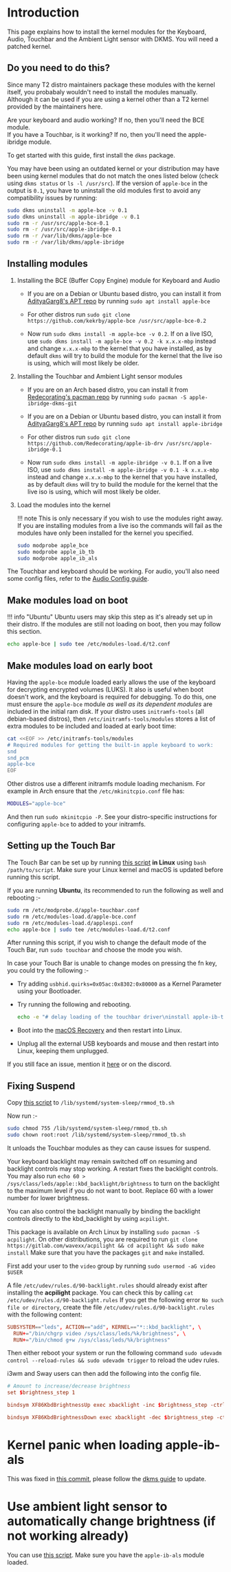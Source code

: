 # Introduction

This page explains how to install the kernel modules for the Keyboard, Audio, Touchbar and the Ambient Light sensor with DKMS. You will need a patched kernel.

## Do you need to do this?

Since many T2 distro maintainers package these modules with the kernel itself, you probabaly wouldn't need to install the modules manually. Although it can be used if you are using a kernel other than a T2 kernel provided by the maintainers here.

Are your keyboard and audio working? If no, then you'll need the BCE module.  
If you have a Touchbar, is it working? If no, then you'll need the apple-ibridge module.

To get started with this guide, first install the `dkms` package.

You may have been using an outdated kernel or your distribution may have been using kernel modules that do not match the ones listed below (check using `dkms status` or `ls -l /usr/src`). If the version of `apple-bce` in the output is `0.1`, you have to uninstall the old modules first to avoid any compatibility issues by running:

```sh
sudo dkms uninstall -m apple-bce -v 0.1
sudo dkms uninstall -m apple-ibridge -v 0.1
sudo rm -r /usr/src/apple-bce-0.1
sudo rm -r /usr/src/apple-ibridge-0.1
sudo rm -r /var/lib/dkms/apple-bce
sudo rm -r /var/lib/dkms/apple-ibridge
```

## Installing modules

1. Installing the BCE (Buffer Copy Engine) module for Keyboard and Audio

    - If you are on a Debian or Ubuntu based distro, you can install it from [AdityaGarg8's APT repo](https://github.com/AdityaGarg8/t2-ubuntu-repo) by running `sudo apt install apple-bce`

    - For other distros run `sudo git clone https://github.com/kekrby/apple-bce /usr/src/apple-bce-0.2`

    - Now run `sudo dkms install -m apple-bce -v 0.2`. If on a live ISO, use `sudo dkms install -m apple-bce -v 0.2 -k x.x.x-mbp` instead and change `x.x.x-mbp` to the kernel that you have installed, as by default `dkms` will try to build the module for the kernel that the live iso is using, which will most likely be older.

2. Installing the Touchbar and Ambient Light sensor modules

    - If you are on an Arch based distro, you can install it from [Redecorating's pacman repo](https://github.com/Redecorating/archlinux-t2-packages) by running `sudo pacman -S apple-ibridge-dkms-git`

    - If you are on a Debian or Ubuntu based distro, you can install it from [AdityaGarg8's APT repo](https://github.com/AdityaGarg8/t2-ubuntu-repo) by running `sudo apt install apple-ibridge`

    - For other distros run `sudo git clone https://github.com/Redecorating/apple-ib-drv /usr/src/apple-ibridge-0.1`

    - Now run `sudo dkms install -m apple-ibridge -v 0.1`. If on a live ISO, use `sudo dkms install -m apple-ibridge -v 0.1 -k x.x.x-mbp` instead and change `x.x.x-mbp` to the kernel that you have installed, as by default `dkms` will try to build the module for the kernel that the live iso is using, which will most likely be older.

3. Load the modules into the kernel

    !!! note
        This is only necessary if you wish to use the modules right away. If you are installing modules from a live iso the commands will fail as the modules have only been installed for the kernel you specified.

    ```sh
    sudo modprobe apple_bce
    sudo modprobe apple_ib_tb
    sudo modprobe apple_ib_als
    ```

The Touchbar and keyboard should be working. For audio, you'll also need some config files, refer to the [Audio Config guide](https://wiki.t2linux.org/guides/audio-config).

## Make modules load on boot

!!! info "Ubuntu"
    Ubuntu users may skip this step as it's already set up in their distro. If the modules are still not loading on boot, then you may follow this section.

```sh
echo apple-bce | sudo tee /etc/modules-load.d/t2.conf
```

## Make modules load on early boot

Having the `apple-bce` module loaded early allows the use of the keyboard for decrypting encrypted volumes (LUKS).
It also is useful when boot doesn't work, and the keyboard is required for debugging.
To do this, one must ensure the `apple-bce` module *as well as its dependent modules* are included in the initial ram disk.
If your distro uses `initramfs-tools` (all debian-based distros), then `/etc/initramfs-tools/modules` stores a list of extra modules to be included and loaded at early boot time:

```sh
cat <<EOF >> /etc/initramfs-tools/modules
# Required modules for getting the built-in apple keyboard to work:
snd
snd_pcm
apple-bce
EOF
```

Other distros use a different initramfs module loading mechanism.
For example in Arch ensure that the `/etc/mkinitcpio.conf` file has:

```sh
MODULES="apple-bce"
```

And then run `sudo mkinitcpio -P`.
See your distro-specific instructions for configuring `apple-bce` to added to your initramfs.

## Setting up the Touch Bar

The Touch Bar can be set up by running [this script](../tools/touchbar.sh) **in Linux** using `bash /path/to/script`. Make sure your Linux kernel and macOS is updated before running this script.

If you are running **Ubuntu**, its recommended to run the following as well and rebooting :-

```sh
sudo rm /etc/modprobe.d/apple-touchbar.conf
sudo rm /etc/modules-load.d/apple-bce.conf
sudo rm /etc/modules-load.d/applespi.conf
echo apple-bce | sudo tee /etc/modules-load.d/t2.conf
```

After running this script, if you wish to change the default mode of the Touch Bar, run `sudo touchbar` and choose the mode you wish.

In case your Touch Bar is unable to change modes on pressing the fn key, you could try the following :-

- Try adding `usbhid.quirks=0x05ac:0x8302:0x80000` as a Kernel Parameter using your Bootloader.
- Try running the following and rebooting.
  
   ```sh
   echo -e "# delay loading of the touchbar driver\ninstall apple-ib-tb /bin/sleep 7; /sbin/modprobe --ignore-install apple-ib-tb" | sudo tee /etc/modprobe.d/delay-tb.conf >/dev/null
   ```
  
- Boot into the [macOS Recovery](https://support.apple.com/en-gb/HT201314) and then restart into Linux.
- Unplug all the external USB keyboards and mouse and then restart into Linux, keeping them unplugged.

If you still face an issue, mention it [here](https://github.com/t2linux/wiki/issues) or on the discord.

## Fixing Suspend

Copy [this script](../tools/rmmod_tb.sh) to `/lib/systemd/system-sleep/rmmod_tb.sh`

Now run :-

```sh
sudo chmod 755 /lib/systemd/system-sleep/rmmod_tb.sh
sudo chown root:root /lib/systemd/system-sleep/rmmod_tb.sh
```

It unloads the Touchbar modules as they can cause issues for suspend.

Your keyboard backlight may remain switched off on resuming and backlight controls may stop working. A restart fixes the backlight controls. You may also run `echo 60 > /sys/class/leds/apple::kbd_backlight/brightness` to turn on the backlight to the maximum level if you do not want to boot. Replace 60 with a lower number for lower brightness.

You can also control the backlight manually by binding the backlight controls directly to the kbd_backlight by using `acpilight`.

This package is available on Arch Linux by installing `sudo pacman -S acpilight`.
On other distributions, you are required to run `git clone https://gitlab.com/wavexx/acpilight && cd acpilight && sudo make install` Make sure that you have the packages `git` and `make` installed.

First add your user to the `video` group by running `sudo usermod -aG video $USER`

A file `/etc/udev/rules.d/90-backlight.rules` should already exist after installing the **acpilight** package.
You can check this by calling `cat /etc/udev/rules.d/90-backlight.rules`
If you get the following error `No such file or directory`, create the file `/etc/udev/rules.d/90-backlight.rules` with the following content:

```conf
SUBSYSTEM=="leds", ACTION=="add", KERNEL=="*::kbd_backlight", \
  RUN+="/bin/chgrp video /sys/class/leds/%k/brightness", \
  RUN+="/bin/chmod g+w /sys/class/leds/%k/brightness"
```

Then either reboot your system or run the following command `sudo udevadm control --reload-rules && sudo udevadm trigger` to reload the udev rules.

i3wm and Sway users can then add the following into the config file.

```conf
# Amount to increase/decrease brightness
set $brightness_step 1

bindsym XF86KbdBrightnessUp exec xbacklight -inc $brightness_step -ctrl apple::kbd_backlight

bindsym XF86KbdBrightnessDown exec xbacklight -dec $brightness_step -ctrl apple::kbd_backlight
```

# Kernel panic when loading apple-ib-als

This was fixed in [this commit](https://github.com/t2linux/apple-ib-drv/commit/fc9aefa5a564e6f2f2bb0326bffb0cef0446dc05), please follow the [dkms guide](https://wiki.t2linux.org/guides/dkms/) to update.

# Use ambient light sensor to automatically change brightness (if not working already)

You can use [this script](https://gist.github.com/jbredall/52179d1fc2c91917d2fde118d2cb04aa). Make sure you have the `apple-ib-als` module loaded.
